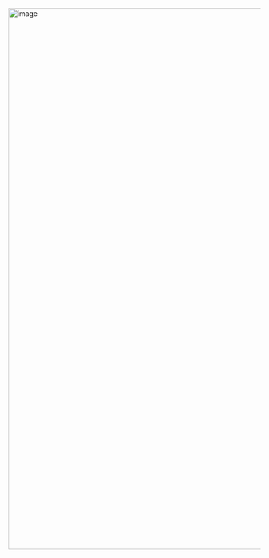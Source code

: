 <img width="1920" height="1080" alt="image" src="https://github.com/user-attachments/assets/1746a5da-19bf-4dc9-b94b-5b0bd463579f" />
